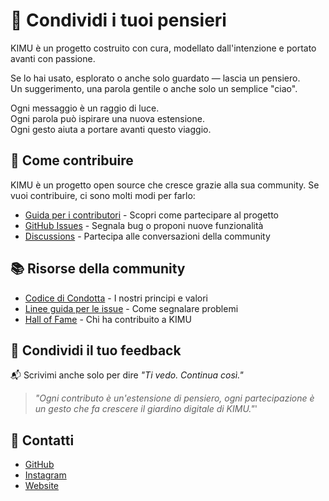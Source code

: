 # 💌 Condividi i tuoi pensieri

KIMU è un progetto costruito con cura, modellato dall'intenzione e portato avanti con passione.

Se lo hai usato, esplorato o anche solo guardato — lascia un pensiero.  
Un suggerimento, una parola gentile o anche solo un semplice "ciao".

Ogni messaggio è un raggio di luce.  
Ogni parola può ispirare una nuova estensione.  
Ogni gesto aiuta a portare avanti questo viaggio.

## 🌱 Come contribuire

KIMU è un progetto open source che cresce grazie alla sua community. Se vuoi contribuire, ci sono molti modi per farlo:

- [Guida per i contributori](../concepts/contributing.md) - Scopri come partecipare al progetto
- [GitHub Issues](https://github.com/UnicoVerso/kimu-core/issues) - Segnala bug o proponi nuove funzionalità
- [Discussions](https://github.com/UnicoVerso/kimu-core/discussions) - Partecipa alle conversazioni della community

## 📚 Risorse della community

- [Codice di Condotta](https://github.com/UnicoVerso/kimu-core/blob/main/CODE_OF_CONDUCT.md) - I nostri principi e valori
- [Linee guida per le issue](https://github.com/UnicoVerso/kimu-core/blob/main/ISSUE_GUIDELINES.md) - Come segnalare problemi
- [Hall of Fame](https://github.com/UnicoVerso/kimu-core/blob/main/AUTHORS.md) - Chi ha contribuito a KIMU

## 💭 Condividi il tuo feedback

📬 Scrivimi anche solo per dire *"Ti vedo. Continua così."* 

> _"Ogni contributo è un'estensione di pensiero, ogni partecipazione è un gesto che fa crescere il giardino digitale di KIMU."_'

## 🤝 Contatti

- [GitHub](https://github.com/UnicoVerso/kimu-core)
- [Instagram](https://instagram.com/unicoverso_com)
- [Website](https://unicoverso.com/kimu)
